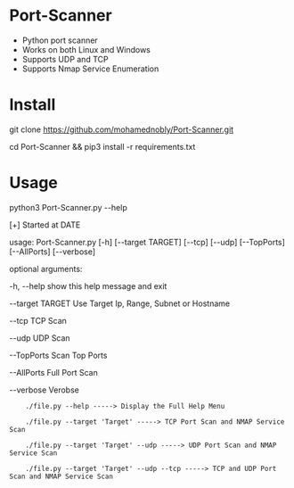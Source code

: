 # Port-Scanner
- Python port scanner 
- Works on both Linux and Windows 
- Supports UDP and TCP 
- Supports Nmap Service Enumeration 
# Install 
git clone https://github.com/mohamednobly/Port-Scanner.git


cd Port-Scanner && pip3 install -r requirements.txt
# Usage 
python3 Port-Scanner.py --help 



           
[+] Started at DATE


usage: Port-Scanner.py [-h] [--target TARGET] [--tcp] [--udp] [--TopPorts] [--AllPorts] [--verbose]

optional arguments:


-h, --help       show this help message and exit


--target TARGET  Use Target Ip, Range, Subnet or Hostname


--tcp            TCP Scan


--udp            UDP Scan


--TopPorts       Scan Top Ports


--AllPorts       Full Port Scan


--verbose        Verobse




        ./file.py --help -----> Display the Full Help Menu 

        ./file.py --target 'Target' -----> TCP Port Scan and NMAP Service Scan 

        ./file.py --target 'Target' --udp -----> UDP Port Scan and NMAP Service Scan 

        ./file.py --target 'Target' --udp --tcp -----> TCP and UDP Port Scan and NMAP Service Scan 


                                                                                        
